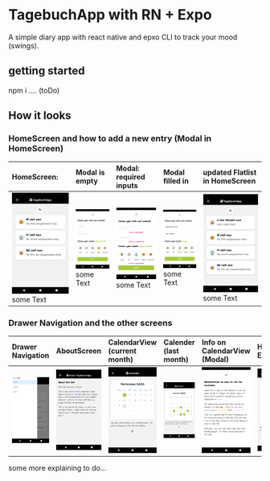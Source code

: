 # TagebuchApp with RN + Expo
A simple diary app with react native and epxo CLI to track your mood (swings). 

## getting started
npm i
.... (toDo)

## How it looks

### HomeScreen and how to add a new entry (Modal in HomeScreen)

| HomeScreen: | Modal is empty | Modal: required inputs | Modal filled in | updated Flatlist in HomeScreen |
|:------------------|:--------------------|:--------------------|:--------------------|:--------------------|
| ![alt text](https://github.com/anneKoethke/tagebuch/blob/master/assets/examplePics/01-HomeScreen.png "HomeScreen") some Text | ![alt text](https://github.com/anneKoethke/tagebuch/blob/master/assets/examplePics/02-ModalEntryFrom_empty.png "Modal - new Entry (empty)") some Text | ![alt text](https://github.com/anneKoethke/tagebuch/blob/master/assets/examplePics/03-ModalEntryForm_required.png "Modal - new Entry (required inputs and warning)") some Text | ![alt text](https://github.com/anneKoethke/tagebuch/blob/master/assets/examplePics/04-ModalEntryForm_with_data.png "Modal - new Entry (with data)") some Text | ![alt text](https://github.com/anneKoethke/tagebuch/blob/master/assets/examplePics/05-updated_HomeScreen.png "updated HomeScreen") some Text |

### Drawer Navigation and the other screens

| Drawer Navigation | AboutScreen | CalendarView (current month) | Calender (last month)  | Info on CalendarView (Modal) | HomeScreen: EntryDetails |
|:------------------|:------------|:-----------------------------|:-----------------------|:-----------------------------|:--------------------|
| ![alt text](https://github.com/anneKoethke/tagebuch/blob/master/assets/examplePics/06-DrawerNavigation.png "DrawerNavigation") | ![alt text](https://github.com/anneKoethke/tagebuch/blob/master/assets/examplePics/07-AboutScreen.png "AboutScreen") |![alt text](https://github.com/anneKoethke/tagebuch/blob/master/assets/examplePics/08-CalendarView.png "CalendarView - current month") | ![alt text](https://github.com/anneKoethke/tagebuch/blob/master/assets/examplePics/09-CalendarView_last_month.png "last month") | ![alt text](https://github.com/anneKoethke/tagebuch/blob/master/assets/examplePics/10-ModalCalendarInfo.png "Info on CalendarView (Modal)") | ![alt text](https://github.com/anneKoethke/tagebuch/blob/master/assets/examplePics/09-CalendarView_last_month.png "last month") | ![alt text](https://github.com/anneKoethke/tagebuch/blob/master/assets/examplePics/11-EntryDetails.png "EntryDetails")  |

some more explaining to do...
